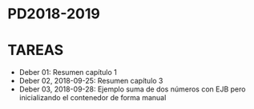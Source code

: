 # PD2018-2019

# TAREAS

- Deber 01: Resumen capítulo 1
- Deber 02, 2018-09-25: Resumen capítulo 3
- Deber 03, 2018-09-28: Ejemplo suma de dos números con EJB pero inicializando el contenedor de forma manual
